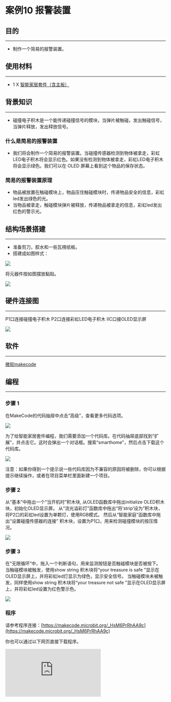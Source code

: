 ﻿# 案例10 报警装置

## 目的
---

- 制作一个简易的报警装置。

## 使用材料
---

- 1 X  [智能家居套件（含主板）](https://item.taobao.com/item.htm?ft=t&id=609328225464)

## 背景知识
---

- 碰撞电子积木是一个能传递碰撞信号的模块，当弹片被触碰，发出触碰信号，当弹片释放，发出释放信号。


### 什么是简易的报警装置

- 我们将会制作一个简易的报警装置。当碰撞传感器检测到物体被拿走，彩虹LED电子积木将会显示红色。如果没有检测到物体被拿走，彩虹LED电子积木将会显示绿色。我们可以在 OLED 屏幕上看到这个物品的保存状态。


### 简易的报警装置原理

- 物品被放置在触碰模块上，物品压住触碰模块时，传递物品安全的信息，彩虹led发出绿色的光。
- 当物品被拿走，触碰模块弹片被释放，传递物品被拿走的信息，彩虹led发出红色的警示光。



## 结构场景搭建
---

- 准备剪刀，胶水和一些瓦楞纸板。
- 搭建成如图样式：

![](https://wiki-media-ef.oss-cn-hongkong.aliyuncs.com//images/w7D8Dw4.jpg)

将元器件按如图摆放黏贴。

![](https://wiki-media-ef.oss-cn-hongkong.aliyuncs.com//images/CjEr1qT.jpg)


## 硬件连接图
---
P1口连接碰撞电子积木
P2口连接彩虹LED电子积木
IIC口接OLED显示屏

![](https://wiki-media-ef.oss-cn-hongkong.aliyuncs.com//images/7ifVFg1.jpg)

## 软件
---
[微软makecode](https://makecode.microbit.org/#)


## 编程
---
### 步骤 1
在MakeCode的代码抽屉中点击“高级”，查看更多代码选项。

![](https://wiki-media-ef.oss-cn-hongkong.aliyuncs.com//images/smart_home_kit_case_01_01.png)

为了给智能家居套件编程，我们需要添加一个代码库。在代码抽屉底部找到“扩展”，并点击它。这时会弹出一个对话框。搜索“smarthome"，然后点击下载这个代码库。

![](https://wiki-media-ef.oss-cn-hongkong.aliyuncs.com//images/smart_home_kit_case_01_02.png)


注意：如果你得到一个提示说一些代码库因为不兼容的原因将被删除，你可以根据提示继续操作，或者在项目菜单栏里面新建一个项目。


### 步骤 2

从“基本”中拖出一个“当开机时”积木块, 从OLED函数库中拖出initialize OLED积木块，初始化OLED显示屏。
从“流光溢彩灯”函数库中拖出“将‘strip’设为”积木块，将P2口的彩虹led设置为单颗灯，使用RGB模式。
然后从“智能家庭”函数库中拖出“设置碰撞传感器的连接” 积木块，设置为P1口，用来检测碰撞模块的按压情况。

![](https://wiki-media-ef.oss-cn-hongkong.aliyuncs.com//images/smart_home_kit_case_10_03.png)

### 步骤 3
在“无限循环”中，拖入一个判断语句，用来监测按钮是否触碰模块是否被按下。
当触碰模块被触发，使用show string 积木块将“your treasure is safe ”显示在OLED显示屏上，并将彩虹led灯显示为绿色，显示安全信号。
当触碰模块未被触发，同样使用show string 积木块将“your treasure not safe ”显示在OLED显示屏上，并将彩虹led设置为红色警示色。

![](https://wiki-media-ef.oss-cn-hongkong.aliyuncs.com//images/smart_home_kit_case_10_04.png)



### 程序

请参考程序连接：[https://makecode.microbit.org/_HsM6PrRhAA9c](https://makecode.microbit.org/_HsM6PrRhAA9c)

你也可以通过以下网页直接下载程序。

<div
    style={{
        position: 'relative',
        paddingBottom: '60%',
        overflow: 'hidden',
    }}
>
    <iframe
        src="https://makecode.microbit.org/_HsM6PrRhAA9c"
        frameborder="0"
        sandbox="allow-popups allow-forms allow-scripts allow-same-origin"
        style={{
            position: 'absolute',
            width: '100%',
            height: '100%',
        }}
    />
</div>
---

## 结论
---

- 当物品被放在触碰模块上，彩虹led显示绿色，OLED显示屏显示财产安全。当物品被拿走，彩虹led显示红色，OLED显示屏显示财产不安全。

![](https://wiki-media-ef.oss-cn-hongkong.aliyuncs.com//images/gUJKXeu.gif)

## 思考
---

- 除了保护财产，智能家居套件能不能用来制作入侵防卫？

## 常见问题
---


## 相关阅读
---
